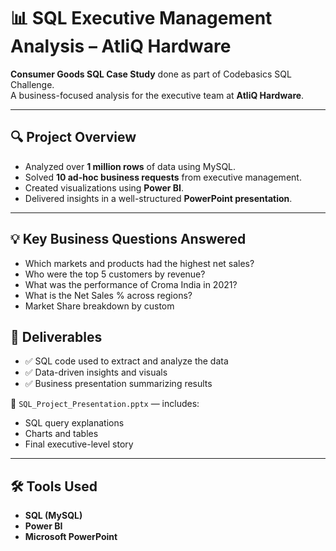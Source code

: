 # 📊 SQL Executive Management Analysis – AtliQ Hardware

**Consumer Goods SQL Case Study** done as part of Codebasics SQL Challenge.  
A business-focused analysis for the executive team at **AtliQ Hardware**.

---

## 🔍 Project Overview

- Analyzed over **1 million rows** of data using MySQL.
- Solved **10 ad-hoc business requests** from executive management.
- Created visualizations using **Power BI**.
- Delivered insights in a well-structured **PowerPoint presentation**.

---

## 💡 Key Business Questions Answered

- Which markets and products had the highest net sales?
- Who were the top 5 customers by revenue?
- What was the performance of Croma India in 2021?
- What is the Net Sales % across regions?
- Market Share breakdown by custom

## 📄 Deliverables

- ✅ SQL code used to extract and analyze the data
- ✅ Data-driven insights and visuals
- ✅ Business presentation summarizing results

📁 `SQL_Project_Presentation.pptx` — includes:
- SQL query explanations
- Charts and tables
- Final executive-level story

---

## 🛠 Tools Used

- **SQL (MySQL)**
- **Power BI**
- **Microsoft PowerPoint**

